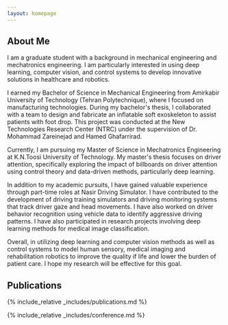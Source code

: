 ```yaml
---
layout: homepage
---
```


## About Me

I am a graduate student with a background in mechanical engineering and mechatronics engineering. I am particularly interested in using deep learning, computer vision, and control systems to develop innovative solutions in healthcare and robotics.

I earned my Bachelor of Science in Mechanical Engineering from Amirkabir University of Technology (Tehran Polytechnique), where I focused on manufacturing technologies. During my bachelor's thesis, I collaborated with a team to design and fabricate an inflatable soft exoskeleton to assist patients with foot drop. This project was conducted at the New Technologies Research Center (NTRC) under the supervision of Dr. Mohammad Zareinejad and Hamed Ghafarrirad.

Currently, I am pursuing my Master of Science in Mechatronics Engineering at K.N.Toosi University of Technology. My master's thesis focuses on driver attention, specifically exploring the impact of billboards on driver attention using control theory and data-driven methods, particularly deep learning.

In addition to my academic pursuits, I have gained valuable experience through part-time roles at Nasir Driving Simulator. I have contributed to the development of driving training simulators and driving monitoring systems that track driver gaze and head movements. I have also worked on driver behavior recognition using vehicle data to identify aggressive driving patterns.
I have also participated in research projects involving deep learning methods for medical image classification. 

Overall, in utilizing deep learning and computer vision methods as well as control systems to model human sensory, medical imaging and rehabilitation robotics to improve the quality if life and lower the burden of patient care. I hope my research will be effective for this goal.

## Publications

{% include_relative _includes/publications.md %}

{% include_relative _includes/conference.md %}

<!---
{% include_relative _includes/services.md %}
-->

